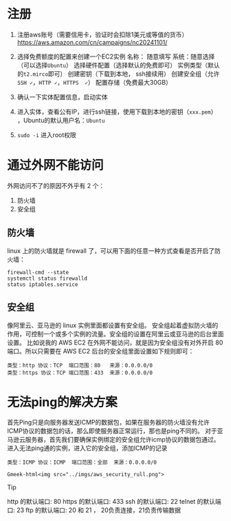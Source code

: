 # 注册
1. 注册aws账号（需要信用卡，验证时会扣除1美元或等值的货币）
https://aws.amazon.com/cn/campaigns/nc20241101/

2. 选择免费额度的配置来创建一个EC2实例
    名称： 随意填写
    系统：随意选择 （可以选择`Ubuntu`）
    选择硬件配置（选择默认的免费即可）
    实例类型（默认的`t2.mirco`即可）
    创建密钥（下载到本地， ssh接续用）
    创建安全组（允许`SSH ✓`，`HTTP ✓`，`HTTPS  ✓`） 
    配置存储（免费最大30GB）

3. 确认一下实体配置信息，启动实体
4. 进入实体，查看公有IP，进行ssh链接，使用下载到本地的密钥（`xxx.pem`） ，Ubuntu的默认用户名：`Ubuntu`
5. `sudo -i`  进入root权限

# 通过外网不能访问
外网访问不了的原因不外乎有 2 个：
1. 防火墙
4. 安全组

## 防火墙
linux 上的防火墙就是 firewall 了，可以用下面的任意一种方式查看是否开启了防火墙：

```
firewall-cmd --state
systemctl status firewalld
status iptables.service
```

## 安全组

像阿里云、亚马逊的 linux 实例里面都设置有安全组。
安全组起着虚拟防火墙的作用，可控制一个或多个实例的流量。安全组的设置在阿里云或亚马逊的后台里面设置。
比如说我的 AWS EC2 在外网不能访问，就是因为安全组没有对外开启 80 端口。所以只需要在 AWS EC2 后台的安全组里面设置如下规则即可：
```
类型：http 协议：TCP  端口范围：80   来源：0.0.0.0/0
类型：https 协议：TCP 端口范围：433  来源：0.0.0.0/0
```

# 无法ping的解决方案
首先Ping只是向服务器发送ICMP的数据包，如果在服务器的防火墙没有允许ICMP协议的数据包的话，那么即使服务器正常运行，那也是ping不同的。
对于亚马逊云服务器，首先我们要确保实例绑定的安全组允许icmp协议的数据包通过。
进入无法ping通的实例，进入它的安全组，添加ICMP的记录
```
类型：ICMP 协议：ICMP  端口范围：全部  来源：0.0.0.0/0
```
`Gmeek-html<img src="../imgs/aws_security_rull.png">`

> [!TIP]
> http 的默认端口: 80
> https 的默认端口: 433
> ssh 的默认端口: 22
> telnet 的默认端口: 23
> ftp 的默认端口: 20 和 21 ，  20负责连接，21负责传输数据


